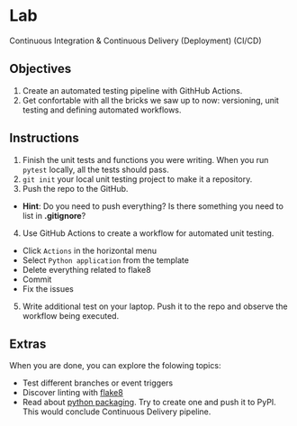 
# Lab

Continuous Integration & Continuous Delivery (Deployment) (CI/CD)

## Objectives

1. Create an automated testing pipeline with GithHub Actions.
2. Get confortable with all the bricks we saw up to now: versioning, unit testing and defining automated workflows.

## Instructions

1. Finish the unit tests and functions you were writing. When you run `pytest` locally, all the tests should pass. 
2. `git init` your local unit testing project to make it a repository.
3. Push the repo to the GitHub.
  - **Hint**: Do you need to push everything? Is there something you need to list in **.gitignore**?
4. Use GitHub Actions to create a workflow for automated unit testing.
  - Click `Actions` in the horizontal menu
  - Select `Python application` from the template
  - Delete everything related to flake8
  - Commit
  - Fix the issues
5. Write additional test on your laptop. Push it to the repo and observe the workflow being executed.

## Extras

When you are done, you can explore the folowing topics:

- Test different branches or event triggers
- Discover linting with [flake8](https://www.blog.pythonlibrary.org/2019/08/13/an-intro-to-flake8/)
- Read about [python packaging](https://packaging.python.org/en/latest/tutorials/packaging-projects/). Try to create one and push it to PyPI. This would conclude Continuous Delivery pipeline.
